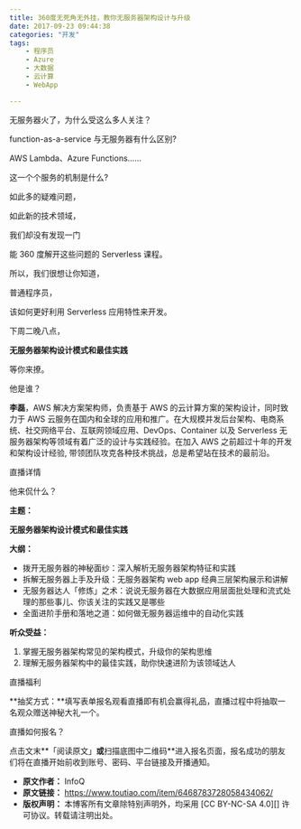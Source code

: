 ```yaml
---
title: 360度无死角无外挂，教你无服务器架构设计与升级
date: 2017-09-23 09:44:38
categories: "开发"
tags:
	- 程序员
	- Azure
	- 大数据
	- 云计算
	- WebApp

---
```


无服务器火了，为什么受这么多人关注？

function-as-a-service 与无服务器有什么区别?

AWS Lambda、Azure Functions……

这一个个服务的机制是什么?

如此多的疑难问题，

如此新的技术领域，

我们却没有发现一门

能 360 度解开这些问题的 Serverless 课程。

所以，我们很想让你知道，

普通程序员，

该如何更好利用 Serverless 应用特性来开发。

下周二晚八点，

**无服务器架构设计模式和最佳实践**

等你来撩。

他是谁？

**李磊**，AWS 解决方案架构师，负责基于 AWS 的云计算方案的架构设计，同时致力于 AWS 云服务在国内和全球的应用和推广。在大规模并发后台架构、电商系统、社交网络平台、互联网领域应用、DevOps、Container 以及 Serverless 无服务器架构等领域有着广泛的设计与实践经验。在加入 AWS 之前超过十年的开发和架构设计经验, 带领团队攻克各种技术挑战，总是希望站在技术的最前沿。

直播详情

他来侃什么？

**主题：**

**无服务器架构设计模式和最佳实践**

**大纲：**

 *  拨开无服务器的神秘面纱：深入解析无服务器架构特征和实践
 *  拆解无服务器上手及升级：无服务器架构 web app 经典三层架构展示和讲解
 *  无服务器达人「修炼」之术：说说无服务器在大数据应用层面批处理和流式处理的那些事儿、你该关注的实践又是哪些
 *  全面进阶手册和落地之道：如何做无服务器运维中的自动化实践

**听众受益：**

1.  掌握无服务器架构常见的架构模式，升级你的架构思维
2.  理解无服务器架构中的最佳实践，助你快速进阶为该领域达人

直播福利

**抽奖方式：**填写表单报名观看直播即有机会赢得礼品，直播过程中将抽取一名观众赠送神秘大礼一个。

直播如何报名？

点击文末**「阅读原文」**或**扫描底图中二维码**进入报名页面，报名成功的朋友们将在直播开始前收到账号、密码、平台链接及开播通知。
 *  **原文作者：** InfoQ
 *  **原文链接：** https://www.toutiao.com/item/6468783728058434062/
 *  **版权声明：** 本博客所有文章除特别声明外，均采用 [CC BY-NC-SA 4.0][] 许可协议。转载请注明出处。